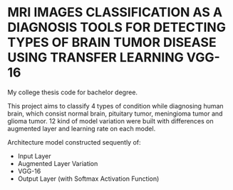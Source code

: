 # **MRI IMAGES CLASSIFICATION AS A DIAGNOSIS TOOLS FOR DETECTING TYPES OF BRAIN TUMOR DISEASE USING TRANSFER LEARNING VGG-16**

My college thesis code for bachelor degree.

This project aims to classify 4 types of condition while diagnosing human brain, which consist normal brain, pituitary tumor, meningioma tumor and glioma tumor.
12 kind of model variation were built with differences on augmented layer and learning rate on each model.

Architecture model constructed sequently of:
- Input Layer
- Augmented Layer Variation
- VGG-16
- Output Layer (with Softmax Activation Function)
